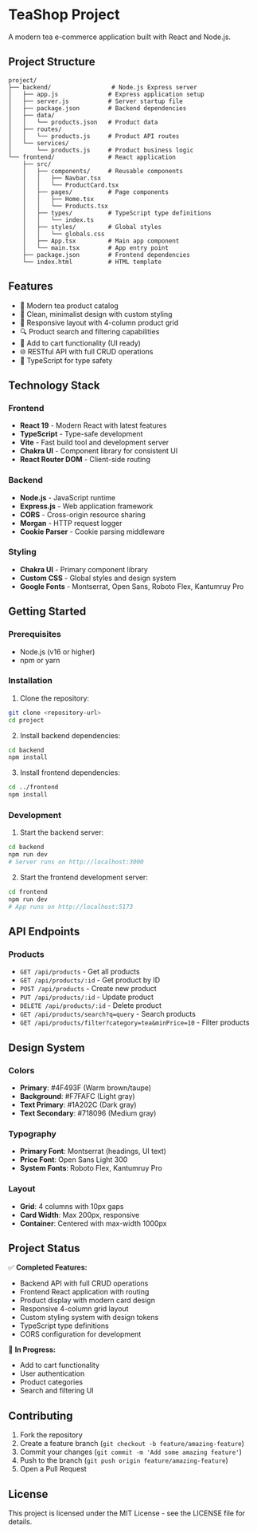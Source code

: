 # TeaShop Project

A modern tea e-commerce application built with React and Node.js.

## Project Structure

```
project/
├── backend/                 # Node.js Express server
│   ├── app.js              # Express application setup
│   ├── server.js           # Server startup file
│   ├── package.json        # Backend dependencies
│   ├── data/
│   │   └── products.json   # Product data
│   ├── routes/
│   │   └── products.js     # Product API routes
│   └── services/
│       └── products.js     # Product business logic
└── frontend/               # React application
    ├── src/
    │   ├── components/     # Reusable components
    │   │   ├── Navbar.tsx
    │   │   └── ProductCard.tsx
    │   ├── pages/          # Page components
    │   │   ├── Home.tsx
    │   │   └── Products.tsx
    │   ├── types/          # TypeScript type definitions
    │   │   └── index.ts
    │   ├── styles/         # Global styles
    │   │   └── globals.css
    │   ├── App.tsx         # Main app component
    │   └── main.tsx        # App entry point
    ├── package.json        # Frontend dependencies
    └── index.html          # HTML template
```

## Features

- 🍵 Modern tea product catalog
- 🎨 Clean, minimalist design with custom styling
- 📱 Responsive layout with 4-column product grid
- 🔍 Product search and filtering capabilities
- 🛒 Add to cart functionality (UI ready)
- 🌐 RESTful API with full CRUD operations
- 🎯 TypeScript for type safety

## Technology Stack

### Frontend
- **React 19** - Modern React with latest features
- **TypeScript** - Type-safe development
- **Vite** - Fast build tool and development server
- **Chakra UI** - Component library for consistent UI
- **React Router DOM** - Client-side routing

### Backend
- **Node.js** - JavaScript runtime
- **Express.js** - Web application framework
- **CORS** - Cross-origin resource sharing
- **Morgan** - HTTP request logger
- **Cookie Parser** - Cookie parsing middleware

### Styling
- **Chakra UI** - Primary component library
- **Custom CSS** - Global styles and design system
- **Google Fonts** - Montserrat, Open Sans, Roboto Flex, Kantumruy Pro

## Getting Started

### Prerequisites
- Node.js (v16 or higher)
- npm or yarn

### Installation

1. Clone the repository:
```bash
git clone <repository-url>
cd project
```

2. Install backend dependencies:
```bash
cd backend
npm install
```

3. Install frontend dependencies:
```bash
cd ../frontend
npm install
```

### Development

1. Start the backend server:
```bash
cd backend
npm run dev
# Server runs on http://localhost:3000
```

2. Start the frontend development server:
```bash
cd frontend
npm run dev
# App runs on http://localhost:5173
```

## API Endpoints

### Products
- `GET /api/products` - Get all products
- `GET /api/products/:id` - Get product by ID
- `POST /api/products` - Create new product
- `PUT /api/products/:id` - Update product
- `DELETE /api/products/:id` - Delete product
- `GET /api/products/search?q=query` - Search products
- `GET /api/products/filter?category=tea&minPrice=10` - Filter products

## Design System

### Colors
- **Primary**: #4F493F (Warm brown/taupe)
- **Background**: #F7FAFC (Light gray)
- **Text Primary**: #1A202C (Dark gray)
- **Text Secondary**: #718096 (Medium gray)

### Typography
- **Primary Font**: Montserrat (headings, UI text)
- **Price Font**: Open Sans Light 300
- **System Fonts**: Roboto Flex, Kantumruy Pro

### Layout
- **Grid**: 4 columns with 10px gaps
- **Card Width**: Max 200px, responsive
- **Container**: Centered with max-width 1000px

## Project Status

✅ **Completed Features:**
- Backend API with full CRUD operations
- Frontend React application with routing
- Product display with modern card design
- Responsive 4-column grid layout
- Custom styling system with design tokens
- TypeScript type definitions
- CORS configuration for development

🚧 **In Progress:**
- Add to cart functionality
- User authentication
- Product categories
- Search and filtering UI

## Contributing

1. Fork the repository
2. Create a feature branch (`git checkout -b feature/amazing-feature`)
3. Commit your changes (`git commit -m 'Add some amazing feature'`)
4. Push to the branch (`git push origin feature/amazing-feature`)
5. Open a Pull Request

## License

This project is licensed under the MIT License - see the LICENSE file for details.